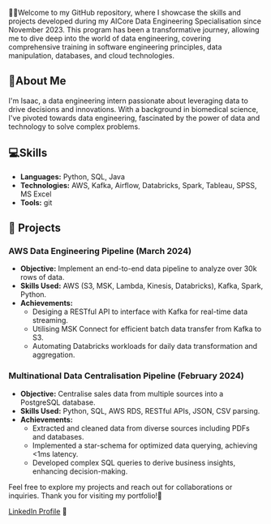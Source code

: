 
👋👋Welcome to my GitHub repository, where I showcase the skills and projects developed during my AICore Data Engineering Specialisation since November 2023. This program has been a transformative journey, allowing me to dive deep into the world of data engineering, covering comprehensive training in software engineering principles, data manipulation, databases, and cloud technologies.

## 🧍About Me 
I'm Isaac, a data engineering intern passionate about leveraging data to drive decisions and innovations. With a background in biomedical science, I've pivoted towards data engineering, fascinated by the power of data and technology to solve complex problems.

## 💻Skills
- **Languages:** Python, SQL, Java
- **Technologies:** AWS, Kafka, Airflow, Databricks, Spark, Tableau, SPSS, MS Excel
- **Tools:** git

  
## 📖 Projects
### AWS Data Engineering Pipeline (March 2024)
- **Objective:** Implement an end-to-end data pipeline to analyze over 30k rows of data.
- **Skills Used:** AWS (S3, MSK, Lambda, Kinesis, Databricks), Kafka, Spark, Python.
- **Achievements:**
  - Desiging a RESTful API to interface with Kafka for real-time data streaming.
  - Utilising MSK Connect for efficient batch data transfer from Kafka to S3.
  - Automating Databricks workloads for daily data transformation and aggregation.

### Multinational Data Centralisation Pipeline (February 2024)
- **Objective:** Centralise sales data from multiple sources into a PostgreSQL database.
- **Skills Used:** Python, SQL, AWS RDS, RESTful APIs, JSON, CSV parsing.
- **Achievements:**
  - Extracted and cleaned data from diverse sources including PDFs and databases.
  - Implemented a star-schema for optimized data querying, achieving <1ms latency.
  - Developed complex SQL queries to derive business insights, enhancing decision-making.
    
Feel free to explore my projects and reach out for collaborations or inquiries. Thank you for visiting my portfolio!🙂

[LinkedIn Profile](https://linkedin.com/in/isaac-hall-75164a160) 🔗
